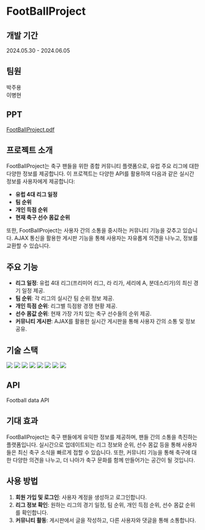 # FootBallProject

## 개발 기간
2024.05.30 - 2024.06.05

## 팀원
박주용  
이병현


## PPT
[FootBallProject.pdf](https://github.com/user-attachments/files/16140689/FootBallProject.pdf)


## 프로젝트 소개
FootBallProject는 축구 팬들을 위한 종합 커뮤니티 플랫폼으로, 유럽 주요 리그에 대한 다양한 정보를 제공합니다. 이 프로젝트는 다양한 API를 활용하여 다음과 같은 실시간 정보를 사용자에게 제공합니다:

- **유럽 4대 리그 일정**
- **팀 순위**
- **개인 득점 순위**
- **현재 축구 선수 몸값 순위**

또한, FootBallProject는 사용자 간의 소통을 중시하는 커뮤니티 기능을 갖추고 있습니다. AJAX 통신을 활용한 게시판 기능을 통해 사용자는 자유롭게 의견을 나누고, 정보를 교환할 수 있습니다.

## 주요 기능
- **리그 일정**: 유럽 4대 리그(프리미어 리그, 라 리가, 세리에 A, 분데스리가)의 최신 경기 일정 제공.
- **팀 순위**: 각 리그의 실시간 팀 순위 정보 제공.
- **개인 득점 순위**: 리그별 득점왕 경쟁 현황 제공.
- **선수 몸값 순위**: 현재 가장 가치 있는 축구 선수들의 순위 제공.
- **커뮤니티 게시판**: AJAX를 활용한 실시간 게시판을 통해 사용자 간의 소통 및 정보 공유.

## 기술 스택
<img src="https://img.shields.io/badge/html5-E34F26?style=for-the-badge&logo=html5&logoColor=white"> 
<img src="https://img.shields.io/badge/css-1572B6?style=for-the-badge&logo=css3&logoColor=white"> 
<img src="https://img.shields.io/badge/javascript-F7DF1E?style=for-the-badge&logo=javascript&logoColor=black"> 
<img src="https://img.shields.io/badge/jquery-0769AD?style=for-the-badge&logo=jquery&logoColor=white"> 
<img src="https://img.shields.io/badge/java-007396?style=for-the-badge&logo=java&logoColor=white"> 
<img src="https://img.shields.io/badge/mysql-4479A1?style=for-the-badge&logo=mysql&logoColor=white"> 
<img src="https://img.shields.io/badge/springboot-6DB33F?style=for-the-badge&logo=springboot&logoColor=white"> 
<img src="https://img.shields.io/badge/bootstrap-7952B3?style=for-the-badge&logo=bootstrap&logoColor=white">

## API
Football data API

## 기대 효과
FootBallProject는 축구 팬들에게 유익한 정보를 제공하며, 팬들 간의 소통을 촉진하는 플랫폼입니다. 실시간으로 업데이트되는 리그 정보와 순위, 선수 몸값 등을 통해 사용자들은 최신 축구 소식을 빠르게 접할 수 있습니다. 또한, 커뮤니티 기능을 통해 축구에 대한 다양한 의견을 나누고, 더 나아가 축구 문화를 함께 만들어가는 공간이 될 것입니다.

## 사용 방법
1. **회원 가입 및 로그인**: 사용자 계정을 생성하고 로그인합니다.
2. **리그 정보 확인**: 원하는 리그의 경기 일정, 팀 순위, 개인 득점 순위, 선수 몸값 순위를 확인합니다.
3. **커뮤니티 활동**: 게시판에서 글을 작성하고, 다른 사용자와 댓글을 통해 소통합니다.
